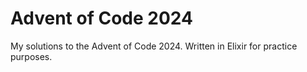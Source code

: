 # Advent of Code 2024

My solutions to the Advent of Code 2024. Written in Elixir for practice
purposes.
